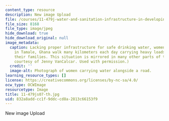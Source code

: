 ```yaml
---
content_type: resource
description: New image Upload
file: /courses/11-479j-water-and-sanitation-infrastructure-in-developing-countries-spring-2007/832a8addcc1f9ddccd8a2813c66153f9_11-479js07-th.jpg
file_size: 8168
file_type: image/jpeg
hide_download: true
hide_download_original: null
image_metadata:
  caption: Lacking proper infrastructure for safe drinking water, women and children
    in Tamale, Ghana walk many kilometers each day carrying heavy loads of water to
    their families. This situation is mirrored in many other parts of the world. (Photograph
    courtesy of Jenny VanCalcar. Used with permission.)
  credit: ''
  image-alt: Photograph of women carrying water alongside a road.
learning_resource_types: []
license: https://creativecommons.org/licenses/by-nc-sa/4.0/
ocw_type: OCWImage
resourcetype: Image
title: 11-479js07-th.jpg
uid: 832a8add-cc1f-9ddc-cd8a-2813c66153f9
---
```

New image Upload